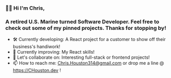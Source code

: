### 👋🏾 Hi I'm Chris,
### A retired U.S. Marine turned Software Developer.  Feel free to check out some of my pinned projects. Thanks for stopping by!

- 🛠 Currently developing: A React project for a customer to show off their business's handiwork!
- 🌱 Currently improving: My React skills!
- 🤝 Let's collaborate on: Interesting full-stack or frontend projects!
- 📫 How to reach me: Chris.Houston314@gmail.com or drop me a line @ https://CHouston.dev !


